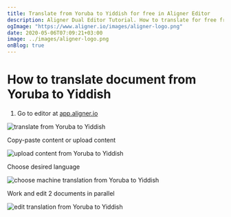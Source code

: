 ```yaml
---
title: Translate from Yoruba to Yiddish for free in Aligner Editor
description: Aligner Dual Editor Tutorial. How to translate for free from Yoruba to Yiddish. Aligner is multilingual document management platform. 
ogImage: "https://www.aligner.io/images/aligner-logo.png"
date: 2020-05-06T07:09:21+03:00
image: ../images/aligner-logo.png
onBlog: true
---
```


# How to translate document from Yoruba to Yiddish

1. Go to editor at [app.aligner.io](https://app.aligner.io "Aligner App web page")

![translate from Yoruba to Yiddish](../aligner-blank-editor.png "translate from Yoruba to Yiddish")

Copy-paste content or upload content

![upload content from Yoruba to Yiddish](../aligner-uploaded-document.png "upload content from Yoruba to Yiddish")

Choose desired language

![choose machine translation from Yoruba to Yiddish](../aligner-language-dropdown.png "choose machine translation from Yoruba to Yiddish")

Work and edit 2 documents in parallel

![edit translation from Yoruba to Yiddish](../aligner-double-sitded-editor.png "edit translation from Yoruba to Yiddish")

